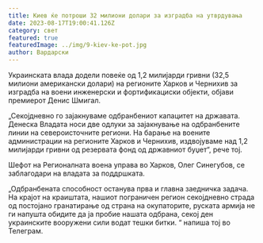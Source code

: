 ```yaml
---
title: Киев ќе потроши 32 милиони долари за изградба на утврдувања
date: 2023-08-17T19:00:41.126Z
category: свет
featured: true
featuredImage: ../img/9-kiev-ke-pot.jpg
author: Вардарски
---
```

Украинската влада додели повеќе од 1,2 милијарди гривни (32,5 милиони американски долари) на регионите Харков и Чернихив за изградба на воени инженерски и фортификациски објекти, објави премиерот Денис Шмигал.

„Секојдневно го зајакнуваме одбранбениот капацитет на државата. Денеска Владата носи две одлуки за зајакнување на одбранбените линии на североисточните региони. На барање на воените администрации на регионите Харков и Чернихив, издвојуваме над 1,2 милијарди гривни од резервата фонд од државниот буџет“, рече тој.

Шефот на Регионалната воена управа во Харков, Олег Синегубов, се заблагодари на владата за поддршката.

„Одбранбената способност останува прва и главна заедничка задача. На крајот на краиштата, нашиот пограничен регион секојдневно страда од постојано гранатирање од страна на окупаторите, руската армија не ги напушта обидите да ја пробие нашата одбрана, секој ден украинските вооружени сили водат тешки битки. “ напиша тој во Телеграм.